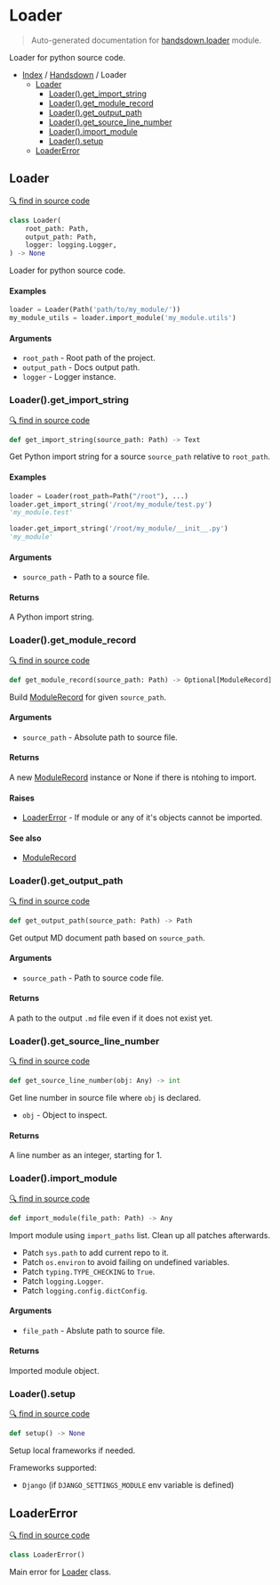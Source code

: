 # Loader

> Auto-generated documentation for [handsdown.loader](https://github.com/vemel/handsdown/blob/master/handsdown/loader.py) module.

Loader for python source code.

- [Index](../README.md#modules) / [Handsdown](index.md#handsdown) / Loader
  - [Loader](#loader)
    - [Loader().get_import_string](#loaderget_import_string)
    - [Loader().get_module_record](#loaderget_module_record)
    - [Loader().get_output_path](#loaderget_output_path)
    - [Loader().get_source_line_number](#loaderget_source_line_number)
    - [Loader().import_module](#loaderimport_module)
    - [Loader().setup](#loadersetup)
  - [LoaderError](#loadererror)

## Loader

[🔍 find in source code](https://github.com/vemel/handsdown/blob/master/handsdown/loader.py#L32)

```python
class Loader(
    root_path: Path,
    output_path: Path,
    logger: logging.Logger,
) -> None
```

Loader for python source code.

#### Examples

```python
loader = Loader(Path('path/to/my_module/'))
my_module_utils = loader.import_module('my_module.utils')
```

#### Arguments

- `root_path` - Root path of the project.
- `output_path` - Docs output path.
- `logger` - Logger instance.

### Loader().get_import_string

[🔍 find in source code](https://github.com/vemel/handsdown/blob/master/handsdown/loader.py#L216)

```python
def get_import_string(source_path: Path) -> Text
```

Get Python import string for a source `source_path` relative to `root_path`.

#### Examples

```python
loader = Loader(root_path=Path("/root"), ...)
loader.get_import_string('/root/my_module/test.py')
'my_module.test'

loader.get_import_string('/root/my_module/__init__.py')
'my_module'
```

#### Arguments

- `source_path` - Path to a source file.

#### Returns

A Python import string.

### Loader().get_module_record

[🔍 find in source code](https://github.com/vemel/handsdown/blob/master/handsdown/loader.py#L104)

```python
def get_module_record(source_path: Path) -> Optional[ModuleRecord]
```

Build [ModuleRecord](module_record.md#modulerecord) for given `source_path`.

#### Arguments

- `source_path` - Absolute path to source file.

#### Returns

A new [ModuleRecord](module_record.md#modulerecord) instance or None if there is ntohing to import.

#### Raises

- [LoaderError](#loadererror) - If module or any of it's objects cannot be imported.

#### See also

- [ModuleRecord](module_record.md#modulerecord)

### Loader().get_output_path

[🔍 find in source code](https://github.com/vemel/handsdown/blob/master/handsdown/loader.py#L83)

```python
def get_output_path(source_path: Path) -> Path
```

Get output MD document path based on `source_path`.

#### Arguments

- `source_path` - Path to source code file.

#### Returns

A path to the output `.md` file even if it does not exist yet.

### Loader().get_source_line_number

[🔍 find in source code](https://github.com/vemel/handsdown/blob/master/handsdown/loader.py#L501)

```python
def get_source_line_number(obj: Any) -> int
```

Get line number in source file where `obj` is declared.

- `obj` - Object to inspect.

#### Returns

A line number as an integer, starting for 1.

### Loader().import_module

[🔍 find in source code](https://github.com/vemel/handsdown/blob/master/handsdown/loader.py#L246)

```python
def import_module(file_path: Path) -> Any
```

Import module using `import_paths` list. Clean up all patches afterwards.

- Patch `sys.path` to add current repo to it.
- Patch `os.environ` to avoid failing on undefined variables.
- Patch `typing.TYPE_CHECKING` to `True`.
- Patch `logging.Logger`.
- Patch `logging.config.dictConfig`.

#### Arguments

- `file_path` - Abslute path to source file.

#### Returns

Imported module object.

### Loader().setup

[🔍 find in source code](https://github.com/vemel/handsdown/blob/master/handsdown/loader.py#L66)

```python
def setup() -> None
```

Setup local frameworks if needed.

Frameworks supported:
- `Django` (if `DJANGO_SETTINGS_MODULE` env variable is defined)

## LoaderError

[🔍 find in source code](https://github.com/vemel/handsdown/blob/master/handsdown/loader.py#L26)

```python
class LoaderError()
```

Main error for [Loader](#loader) class.
